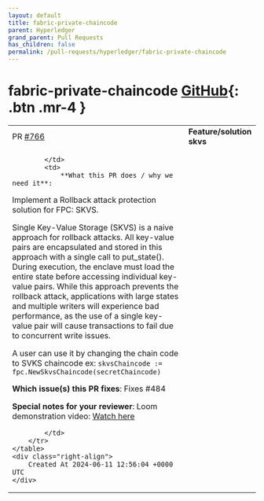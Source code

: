 ```yaml
---
layout: default
title: fabric-private-chaincode
parent: Hyperledger
grand_parent: Pull Requests
has_children: false
permalink: /pull-requests/hyperledger/fabric-private-chaincode
---
```


# fabric-private-chaincode <span class="fs-3 right-align">[GitHub](https://github.com/hyperledger/fabric-private-chaincode){: .btn .mr-4 }</span>


<div>
    <table>
        <tr>
            <td>
                PR <a href="https://github.com/hyperledger/fabric-private-chaincode/pull/766" class=".btn">#766</a>
            </td>
            <td>
                <b>
                    Feature/solution skvs
                </b>
            </td>
        </tr>
        <tr>
            <td>
                
            </td>
            <td>
                **What this PR does / why we need it**:

Implement a Rollback attack protection solution for FPC: SKVS.

Single Key-Value Storage (SKVS) is a naive approach for rollback attacks. All key-value pairs are encapsulated and stored in this approach with a single call to put_state(). During execution, the enclave must load the entire state before accessing individual key-value pairs. While this approach prevents the rollback attack, applications with large states and multiple writers will experience bad performance, as the use of a single key-value pair will cause transactions to fail due to concurrent write issues.

A user can use it by changing the chain code to SVKS chaincode
ex: `skvsChaincode := fpc.NewSkvsChaincode(secretChaincode)`


**Which issue(s) this PR fixes**:
Fixes #484 

**Special notes for your reviewer**:
Loom demonstration video: [Watch here](https://www.loom.com/share/4790cd0cba9e4433879083b41158d42d?sid=a0f367e7-dc49-4065-926d-df7b2fbf55a1)


            </td>
        </tr>
    </table>
    <div class="right-align">
        Created At 2024-06-11 12:56:04 +0000 UTC
    </div>
</div>

